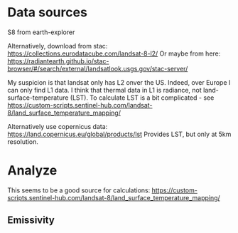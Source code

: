 # Data sources

S8 from earth-explorer

Alternatively, download from stac: https://collections.eurodatacube.com/landsat-8-l2/
Or maybe from here: https://radiantearth.github.io/stac-browser/#/search/external/landsatlook.usgs.gov/stac-server/


My suspicion is that landsat only has L2 onver the US.
Indeed, over Europe I can only find L1 data.
I think that thermal data in L1 is radiance, not land-surface-temperature (LST).
To calculate LST is a bit complicated - see https://custom-scripts.sentinel-hub.com/landsat-8/land_surface_temperature_mapping/


Alternatively use copernicus data:
https://land.copernicus.eu/global/products/lst
Provides LST, but only at 5km resolution.

# Analyze
This seems to be a good source for calculations:
https://custom-scripts.sentinel-hub.com/landsat-8/land_surface_temperature_mapping/



## Emissivity